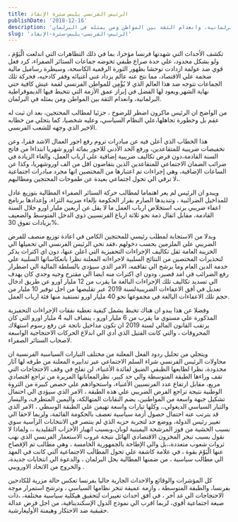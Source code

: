 ```yaml
---
title: الرئيس الفرنسي يلبس سترة الإنقاذ
publishDate: '2018-12-16'
description: 'تكشف الأحداث التي شهدتها فرنسا مؤخرا، بما في ذلك التظاهرات التي اندلعت الْيَوْمَ ، ولو بشكل محدود، علي حدة صراع طبقي تخوضه جماعات الستائر الصفراء، كرد فعل قوي ضد عولمة ازدادت توحشا بظهور الثورة الرقمية الكاسحة، وسيطرة رساميل مالية ضخمة علي الاقتصاد، مما نتج عنه عالم يزداد غني أغنيائه وفقر كادحيه، فحركة تلك الجماعات تتوجه ضد هذا العالم الذي لا يُؤْمِن للمواطن الفرنسي لقمة عيش كافية حتي نهاية الشهر.ويعود لها الفضل في إبراز عمق الأزمة التي تتخبط فيها الديموقراطية البرلمانية، وانعدام الثقة بين المواطن ومن يمثله في البرلمان.'
slug: 'الرئيس-الفرنسي-يلبس-سترة-الإنقاذ'
---
```

تكشف الأحداث التي شهدتها  فرنسا  مؤخرا، بما في ذلك التظاهرات التي اندلعت الْيَوْمَ ، ولو بشكل محدود، علي حدة صراع طبقي تخوضه جماعات الستائر الصفراء، كرد فعل قوي ضد عولمة  ازدادت توحشا بظهور  الثورة الرقمية الكاسحة، وسيطرة رساميل مالية ضخمة علي الاقتصاد، مما نتج عنه عالم يزداد غني أغنيائه وفقر  كادحيه، فحركة تلك الجماعات تتوجه ضد هذا العالم الذي لا يُؤْمِن للمواطن الفرنسي لقمة عيش كافية حتي نهاية الشهر.ويعود لها الفضل في إبراز عمق الأزمة التي تتخبط فيها الديموقراطية البرلمانية، وانعدام الثقة بين المواطن ومن يمثله في البرلمان. 

من الواضح ان الرئيس ماكرون اضطر للرضوخ ، جزئيا لمطالب المحتجين، بعد ان ثبت له عقم بل وخطورة تجاهلها،علي النظام السياسي، وعليه شخصيا، كما يتجلي من خطابه الاخير الذي وجهه للشعب الفرنسي.

هذا الخطاب الذي أعلن فيه عن مبادرات تروم رفع اجور العمال الاشد فقرا، وعن تخفيضات ضريبية للمتقاعدين، ورفع الحد الأدني للاجور بمائة اورو شهريا ابتداءا من فاتح السنة القادمة،دون فرض تكاليف ضريبية إضافية علي ارباب العمل، والغاء الزيادة في ضرائب الضمان الاجتماعي للمتقاعدين الذين يتقاضون اقل من الف اوروشهريا، وكذا عن الساعات الإضافية، وهي إجراءات تم اعتبارها من المختصين انها  مجرد مبادرات اجتماعية ،لا ترقي الي تحول اجتماعي بعيدة عن طموحات المحتجين ومطالبهم.

ويبدو ان الرئيس لم يعر اهتماما لمطالب حركة الستائر الصفراء المطالبة بتوزيع عادل للمداخيل الضرائبية ، وتنديدها الصارم بقرار الحكومة بإلغاء ضريبة الثراء، وإعدادها برنامج اعفاء ضريبي  يرتب استخلاص ارباب العمل ما لا يقل عن أربعين مليار اورو خلال السنة القادمة، مقابل اثقال ذمة نحو ثلاثة ارباع الفرنسيين ذوي الدخل المتوسط والضعيف بزيادات تفوق 30%. 

وبدلا من الاستجابة لمطلب رئيسي للمحتجين الكامن في اعادة توزيع منصف للفرض الضريبي علي الملزمين بحسب دخولهم ،فقد نحي  الرئيس الفرنسي الي تحميلها الي الخزينة العامة ثقل تكاليف الإجراءات التحفيزية التي اعلن عنها، دون اي اكتراث يذكر لتحذيرات المختصين من النتائج السلبية لاجراءاته المعلنة نظرا بانعكاساتها السلبية  علي خدمة الدين العام وما يرشح الي تفاقمه، الامر الذي سيؤدي بالسلطة المالية الي  اضطرار رفع الضرائب  في امد قصير، ودون اي اكتراث منه ايضا الي مقترح وجيه وجدي كان يهدف الي تسديد تكاليف تلك الإجراءات البالغة ما يقرب من 12 مليار اورو  عن طريق ادخال تعديل في أفق الاعفاءات الضريبيةلسنة 2019 عبر تقليصها من اجل توفير 10 مليار من حجم تلك الاعفاءات البالغة في مجموعها نحو 40 مليار اورو تستفيد منها  فئة ارباب العمل.

وفضلا عن هذا يبدو ان هناك تخبط يشمل كيفية تغطية نفقات الإجراءات التحفيزية المذكورة علي مستوي  ما يقرب من 6 مليار اورو ، ينضاف اليه 4 مليار اورو التي كان يرتقب القانون المالي لسنة 2019 ان تكون مداخيل ناتجة عن  رفع رسوم استهلاك المحروقات  ، والتي كانت الفتيل الذي أدي الي اندلاع الحركات الاحتجاجية الواسعة لاصحاب الستائر الصفراء.

ويتجلي من تحليل ردود  الفعل المعلنة من مختلف التيارات السياسية الفرنسية ان محاولات الرئيس الفرنسي شراء السلم الاجتماعي عبر تدابيره المعلنة  من طرفه لها آثار محدودة، نظرا لطابعها الطبقي الضيق لفائدة الأغنياء، لن   تفلح في وقف الاحتجاجات التي  تقف وراءها الطبقة المتوسطة والي حد كبير، نظرالمعاناتها المريرة من تراجع اقتصادي مريع، مقابل ارتفاع عدد الفرنسيين الأغنياء، واستحواذهم علي حصص كبيرة من الثروة الوطنية نتيجة تراجع الفرض الضريبي علي هذه الطبقة ، الامر الذي سيؤدي الي احتمال تشكيل جبهة واسعة من المواطنين، يضم النقابات المتهالكة، واليمين المتطرف، واليسار  والتيار السياسي الديغولي،، وكلها تيارات واسعة تهيمن علي الطبقة الوسطي ، الامر الذي قد يترتب عنه احتمال حصول أزمة سياسية تعصف بالحكومة القائمة، ولربما لاحقا الي تغيير رئيس الدولة، ووضع حد لتجربة حزبه الذي لم ينتصر في الانتخابات الرآسية سوي بسبب الخشية من فوز المرشحة اليمينية لوبان،وبسبب انهيار الأحزاب التقليدية ،، ولماذا لا نقول بسبب تبخر المخزون الاقتصادي الهائل  نتيجة غروب الاستعمار الفرنسي الذي نهب ثروات شعوب متعددة،،بل والي الإطاحة بالجمهورية الخامسة  ، وهي مطالب تم الإفصاح عنها الْيَوْمَ بقوة ،  في علامة   كاشفة علي تحول المطالَب الاجتماعية آلتي كانت في المهد الي مطالب سياسية ، من ضمنها المطالبة بحل البرلمان ، والدعوة الي انتخابات جديدة، والخروج من الاتحاد الاوروبيي .

كل المؤشرات  والوقائع والاحداث الجارية حاليا بفرنسا تعكس حالة مزرية للكادحين بفرنسا، والطبقة المتوسطة ، وازمة عميقة  تنخر نظامها السياسي ، وترشح استمرار موجة الاحتجاجات الي غد آخر ، في أفق احداث تغييرات لتحقيق هيكلية سياسية مختلفة، ،ذات صبغة اجتماعية أقوي، لربما اقرب الي نموذج الدول الإسكندينافية، من اجل فرض عدالة حقيقية ضد الاحتكار  وهيمنة الأوليغارشية.

